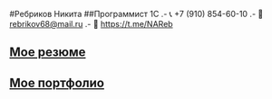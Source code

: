 #Ребриков Никита
##Программист 1С
.- 📞 +7 (910) 854-60-10
.- 📧 rebrikov68@mail.ru
.- 📠 https://t.me/NAReb
## [Мое резюме]()
## [Мое портфолио]()

